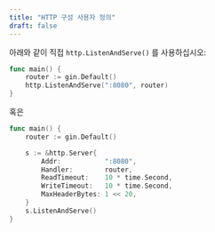```yaml
---
title: "HTTP 구성 사용자 정의"
draft: false
---
```


아래와 같이 직접 `http.ListenAndServe()` 를 사용하십시오:

```go
func main() {
	router := gin.Default()
	http.ListenAndServe(":8080", router)
}
```
혹은

```go
func main() {
	router := gin.Default()

	s := &http.Server{
		Addr:           ":8080",
		Handler:        router,
		ReadTimeout:    10 * time.Second,
		WriteTimeout:   10 * time.Second,
		MaxHeaderBytes: 1 << 20,
	}
	s.ListenAndServe()
}
```

